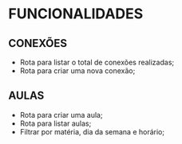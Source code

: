 # FUNCIONALIDADES

## CONEXÕES

 - Rota para listar o total de conexões realizadas;
 - Rota para criar uma nova conexão;

## AULAS

 - Rota para criar uma aula;
 - Rota para listar aulas;
  - Filtrar por matéria, dia da semana e horário;
